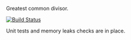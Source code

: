 Greatest common divisor.

[![Build Status](https://travis-ci.com/PiotrKowandy/GCD.svg?branch=master)](https://travis-ci.com/PiotrKowandy/GCD)

Unit tests and memory leaks checks are in place.
